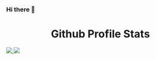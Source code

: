 ### Hi there 👋

<h1 align="center">Github Profile Stats</h1>
<p>
  <a href="https://github.com/anuraghazra/github-readme-stats">
    <img src="https://github-readme-stats.vercel.app/api?username=Pinto565&theme=vue&show_icons=true&">
  </a>
  <a href="https://git.io/streak-stats">
   <img src="http://github-readme-streak-stats.herokuapp.com?user=Pinto565&fire=42B883&ring=42B883&currStreakLabel=42B883">
  </a>
</p> 
<br>

